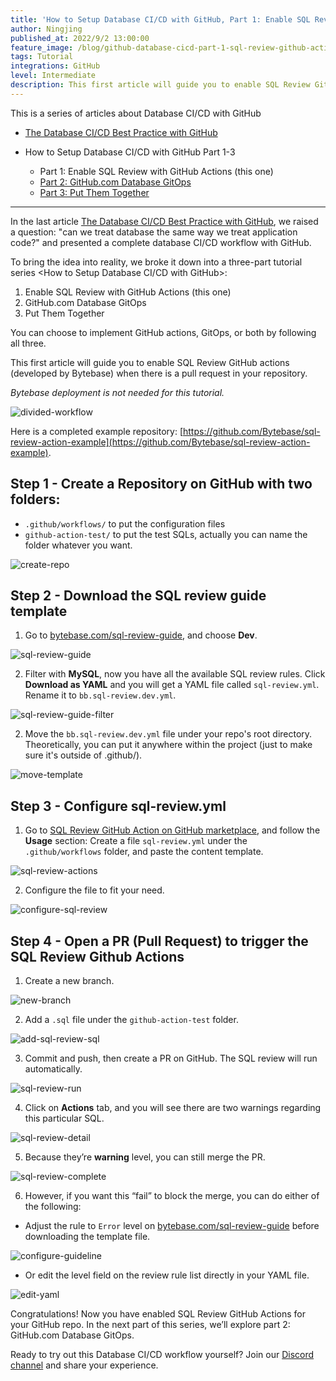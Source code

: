 ```yaml
---
title: 'How to Setup Database CI/CD with GitHub, Part 1: Enable SQL Review with GitHub Actions'
author: Ningjing
published_at: 2022/9/2 13:00:00
feature_image: /blog/github-database-cicd-part-1-sql-review-github-actions/howto-github-1.webp
tags: Tutorial
integrations: GitHub
level: Intermediate
description: This first article will guide you to enable SQL Review GitHub actions (developed by Bytebase) when there is a pull request in your repository.
---
```


This is a series of articles about Database CI/CD with GitHub

- [The Database CI/CD Best Practice with GitHub](/blog/database-cicd-best-practice-with-github)

- How to Setup Database CI/CD with GitHub Part 1-3
  - Part 1: Enable SQL Review with GitHub Actions (this one)
  - [Part 2: GitHub.com Database GitOps](/blog/github-database-cicd-part-2-github-database-gitops)
  - [Part 3: Put Them Together](/blog/github-database-cicd-part-3-put-them-together)

---

In the last article [The Database CI/CD Best Practice with GitHub](/blog/database-cicd-best-practice-with-github), we raised a question: "can we treat database the same way we treat application code?" and presented a complete database CI/CD workflow with GitHub.

To bring the idea into reality, we broke it down into a three-part tutorial series <How to Setup Database CI/CD with GitHub>:

1. Enable SQL Review with GitHub Actions (this one)
2. GitHub.com Database GitOps
3. Put Them Together

You can choose to implement GitHub actions, GitOps, or both by following all three.

This first article will guide you to enable SQL Review GitHub actions (developed by Bytebase) when there is a pull request in your repository.

_Bytebase deployment is not needed for this tutorial._

![divided-workflow](/blog/github-database-cicd-part-1-sql-review-github-actions/divided-workflow.webp)

Here is a completed example repository: [https://github.com/Bytebase/sql-review-action-example](https://github.com/Bytebase/sql-review-action-example).

## Step 1 - Create a Repository on GitHub with two folders:

- `.github/workflows/` to put the configuration files
- `github-action-test/` to put the test SQLs, actually you can name the folder whatever you want.

![create-repo](/blog/github-database-cicd-part-1-sql-review-github-actions/create-repo.webp)

## Step 2 - Download the SQL review guide template

1. Go to [bytebase.com/sql-review-guide](/sql-review-guide), and choose **Dev**.

![sql-review-guide](/blog/github-database-cicd-part-1-sql-review-github-actions/sql-review-guide.webp)

2. Filter with **MySQL**, now you have all the available SQL review rules. Click **Download as YAML** and you will get a YAML file called `sql-review.yml`. Rename it to `bb.sql-review.dev.yml`.

![sql-review-guide-filter](/blog/github-database-cicd-part-1-sql-review-github-actions/sql-review-guide-filter.webp)

2. Move the `bb.sql-review.dev.yml` file under your repo's root directory. Theoretically, you can put it anywhere within the project (just to make sure it's outside of .github/).

![move-template](/blog/github-database-cicd-part-1-sql-review-github-actions/move-template.webp)

## Step 3 - Configure sql-review.yml

1. Go to [SQL Review GitHub Action on GitHub marketplace](https://github.com/marketplace/actions/sql-review), and follow the **Usage** section: Create a file `sql-review.yml` under the `.github/workflows` folder, and paste the content template.

![sql-review-actions](/blog/github-database-cicd-part-1-sql-review-github-actions/sql-review-actions.webp)

2. Configure the file to fit your need.

![configure-sql-review](/blog/github-database-cicd-part-1-sql-review-github-actions/configure-sql-review.webp)

## Step 4 - Open a PR (Pull Request) to trigger the SQL Review Github Actions

1. Create a new branch.

![new-branch](/blog/github-database-cicd-part-1-sql-review-github-actions/new-branch.webp)

2. Add a `.sql` file under the `github-action-test` folder.

![add-sql-review-sql](/blog/github-database-cicd-part-1-sql-review-github-actions/add-sql-review-sql.webp)

3. Commit and push, then create a PR on GitHub. The SQL review will run automatically.

![sql-review-run](/blog/github-database-cicd-part-1-sql-review-github-actions/sql-review-run.webp)

4. Click on **Actions** tab, and you will see there are two warnings regarding this particular SQL.

![sql-review-detail](/blog/github-database-cicd-part-1-sql-review-github-actions/sql-review-detail.webp)

5. Because they’re **warning** level, you can still merge the PR.

![sql-review-complete](/blog/github-database-cicd-part-1-sql-review-github-actions/sql-review-complete.webp)

6. However, if you want this “fail” to block the merge, you can do either of the following:

- Adjust the rule to `Error` level on [bytebase.com/sql-review-guide](/sql-review-guide) before downloading the template file.

![configure-guideline](/blog/github-database-cicd-part-1-sql-review-github-actions/configure-guideline.webp)

- Or edit the level field on the review rule list directly in your YAML file.

![edit-yaml](/blog/github-database-cicd-part-1-sql-review-github-actions/edit-yaml.webp)

Congratulations! Now you have enabled SQL Review GitHub Actions for your GitHub repo. In the next part of this series, we’ll explore part 2: GitHub.com Database GitOps.

Ready to try out this Database CI/CD workflow yourself? Join our [Discord channel](https://discord.gg/6JYYBXvMDF) and share your experience.
